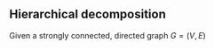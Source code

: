 Hierarchical decomposition
--------------------------

Given a strongly connected, directed graph $G = (V, E)$
